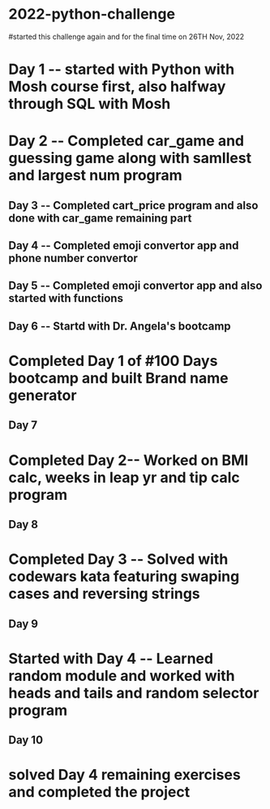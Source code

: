 # 2022-python-challenge
#started this challenge again and for the final time on 26TH Nov, 2022


# Day 1 -- started with Python with Mosh course first, also halfway through SQL with Mosh

# Day 2 -- Completed car_game and guessing game along with samllest and largest num program

## Day 3 -- Completed cart_price program and also done with car_game remaining part

## Day 4 -- Completed emoji convertor app and phone number convertor

## Day 5 -- Completed emoji convertor app and also started with functions


## Day 6 -- Startd with Dr. Angela's bootcamp
# Completed Day 1 of #100 Days bootcamp and built Brand name generator

## Day 7 
# Completed Day 2-- Worked on BMI calc, weeks in leap yr and tip calc program

## Day 8

# Completed Day 3 -- Solved with codewars kata featuring swaping cases and reversing strings

## Day 9

# Started with Day 4 -- Learned random module and worked with heads and tails and random selector program


## Day 10

# solved Day 4 remaining exercises and completed the project